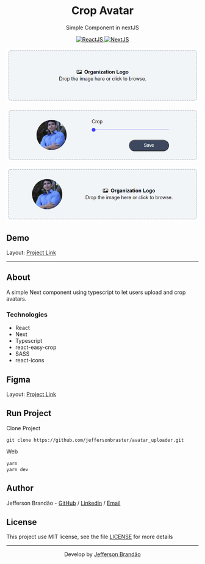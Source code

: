 <h1 align="center">Crop Avatar</h1>
<p align="center">Simple Component in nextJS</p>
<p align="center">
  <a href="https://reactjs.org/">
    <img src="https://img.shields.io/static/v1?label=React&message=JS&color=blue?style=plastic&logo=React" alt="ReactJS" />
  </a>
  <a href="https://nextjs.org/">
    <img src="https://img.shields.io/static/v1?label=Next&message=JS&color=blue?style=plastic&logo=Next.js" alt="NextJS" />
  </a>
</p>
<p align="center"><img src=".github/img/crop1.png" /></p>
<p align="center"><img src=".github/img/crop2.png" /></p>
<p align="center"><img src=".github/img/crop3.png" /></p>

## Demo

<p>Layout: <a href="https://crop-avatar.jeffersonbrandao.com.br/" target="__blank">Project Link</a></p>

---

## About

A simple Next component using typescript to let users upload and crop avatars.

### Technologies

<ul>
    <li>React</li>
    <li>Next</li>
    <li>Typescript</li>
    <li>react-easy-crop</li>
    <li>SASS</li>
    <li>react-icons</li>
</ul>
<h2>Figma</h2>
<p>Layout: <a href="https://www.figma.com/file/3Ki7sTwdPpxDSDkeVhBMUl/crop-avatar-upload" target="__blank">Project Link</a></p>

## Run Project

Clone Project

```git
git clone https://github.com/jeffersonbraster/avatar_uploader.git
```

Web

```ssh
yarn
yarn dev
```

## Author

Jefferson Brandão - [GitHub](https://github.com/jeffersonbraster) / [Linkedin](https://www.linkedin.com/in/jefferson-brandao-dev/) / [Email](mailto:jeffersonbraster@gmail.com)

## License

This project use MIT license, see the file [LICENSE](./LICENSE.md) for more details

---

<p align="center">Develop by <a href="https://github.com/jeffersonbraster">Jefferson Brandão</a></p>
